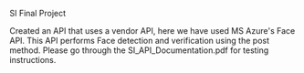 SI Final Project

Created an API that uses a vendor API, here we have used MS Azure's Face API.
This API performs Face detection and verification using the post method.
Please go through the SI_API_Documentation.pdf for testing instructions.
